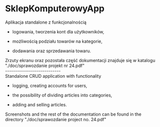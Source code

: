 # SklepKomputerowyApp
Aplikacja standalone z funkcjonalnością

- logowania, tworzenia kont dla użytkowników,

- możliwością podziału towarów na kategorie, 

- dodawania oraz sprzedawania towaru. 

Zrzuty ekranu oraz pozostała część dokumentacji znajduje się w katalogu "./doc/sprawozdanie projekt nr 24.pdf"
<br>----------------------------<br>
Standalone CRUD application with functionality

- logging, creating accounts for users,

- the possibility of dividing articles into categories,

- adding and selling articles.

Screenshots and the rest of the documentation can be found in the directory "./doc/sprawozdanie project no. 24.pdf"
